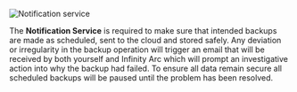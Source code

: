 ![Notification service](https://em-proposal-assets.now.sh/public/png/notification-service.png)

The **Notification Service** is required to make sure that intended backups are made as scheduled, sent to the cloud and stored safely. Any deviation or irregularity in the backup operation will trigger an email that will be received by both yourself and Infinity Arc which will prompt an investigative action into why the backup had failed. To ensure all data remain secure all scheduled backups will be paused until the problem has been resolved.